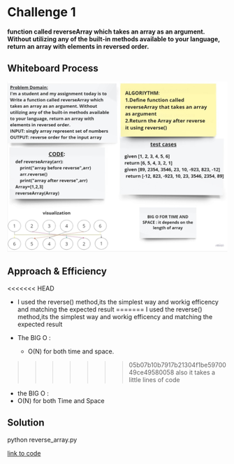  # Challenge 1

__function called reverseArray which takes an array as an argument. Without utilizing any of the built-in methods available to your language, return an array with elements in reversed order.__

## Whiteboard Process
![white board](whitebord.jpg)

## Approach & Efficiency
<<<<<<< HEAD
- I used the reverse() method,its the simplest way and workig efficency and matching the expected result
=======
I used the reverse() method,its the simplest way and workig efficency and matching the expected result
 
 - The BIG O :
   - O(N) for both time and space.
   
>>>>>>> 05b07b10b7917b21304f1be5970049ce49580058
also it takes a little lines of code

- the BIG O :
 - O(N) for both Time and Space

## Solution
python reverse_array.py

[link to code](reverce_array.py)
